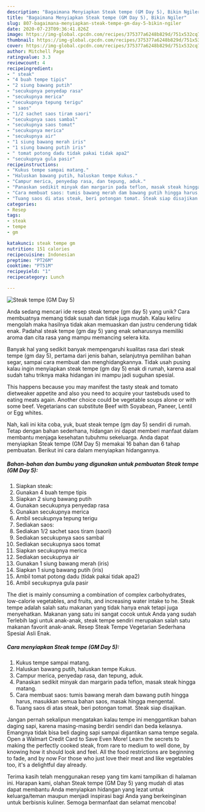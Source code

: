 ```yaml
---
description: "Bagaimana Menyiapkan Steak tempe (GM Day 5), Bikin Ngiler"
title: "Bagaimana Menyiapkan Steak tempe (GM Day 5), Bikin Ngiler"
slug: 807-bagaimana-menyiapkan-steak-tempe-gm-day-5-bikin-ngiler
date: 2020-07-23T09:36:41.826Z
image: https://img-global.cpcdn.com/recipes/375377a6248b829d/751x532cq70/steak-tempe-gm-day-5-foto-resep-utama.jpg
thumbnail: https://img-global.cpcdn.com/recipes/375377a6248b829d/751x532cq70/steak-tempe-gm-day-5-foto-resep-utama.jpg
cover: https://img-global.cpcdn.com/recipes/375377a6248b829d/751x532cq70/steak-tempe-gm-day-5-foto-resep-utama.jpg
author: Mitchell Page
ratingvalue: 3.3
reviewcount: 4
recipeingredient:
- " steak"
- "4 buah tempe tipis"
- "2 siung bawang putih"
- "secukupnya penyedap rasa"
- "secukupnya merica"
- "secukupnya tepung terigu"
- " saos"
- "1/2 sachet saos tiram saori"
- "secukupnya saos sambal"
- "secukupnya saos tomat"
- "secukupnya merica"
- "secukupnya air"
- "1 siung bawang merah iris"
- "1 siung bawang putih iris"
- " tomat potong dadu tidak pakai tidak apa2"
- "secukupnya gula pasir"
recipeinstructions:
- "Kukus tempe sampai matang."
- "Haluskan bawang putih, haluskan tempe Kukus."
- "Campur merica, penyedap rasa, dan tepung, aduk."
- "Panaskan sedikit minyak dan margarin pada teflon, masak steak hingga matang."
- "Cara membuat saos: tumis bawang merah dam bawang putih hingga harus, masukkan semua bahan saos, masak hingga mengental."
- "Tuang saos di atas steak, beri potongan tomat. Steak siap disajikan."
categories:
- Resep
tags:
- steak
- tempe
- gm

katakunci: steak tempe gm 
nutrition: 151 calories
recipecuisine: Indonesian
preptime: "PT26M"
cooktime: "PT51M"
recipeyield: "1"
recipecategory: Lunch

---
```



![Steak tempe (GM Day 5)](https://img-global.cpcdn.com/recipes/375377a6248b829d/751x532cq70/steak-tempe-gm-day-5-foto-resep-utama.jpg)

Anda sedang mencari ide resep steak tempe (gm day 5) yang unik? Cara membuatnya memang tidak susah dan tidak juga mudah. Kalau keliru mengolah maka hasilnya tidak akan memuaskan dan justru cenderung tidak enak. Padahal steak tempe (gm day 5) yang enak seharusnya memiliki aroma dan cita rasa yang mampu memancing selera kita.

Banyak hal yang sedikit banyak mempengaruhi kualitas rasa dari steak tempe (gm day 5), pertama dari jenis bahan, selanjutnya pemilihan bahan segar, sampai cara membuat dan menghidangkannya. Tidak usah pusing kalau ingin menyiapkan steak tempe (gm day 5) enak di rumah, karena asal sudah tahu triknya maka hidangan ini mampu jadi suguhan spesial.

This happens because you may manifest the tasty steak and tomato dietweaker appetite and also you need to acquire your tastebuds used to eating meats again. Another choice could be vegetable soups alone or with some beef. Vegetarians can substitute Beef with Soyabean, Paneer, Lentil or Egg whites.


Nah, kali ini kita coba, yuk, buat steak tempe (gm day 5) sendiri di rumah. Tetap dengan bahan sederhana, hidangan ini dapat memberi manfaat dalam membantu menjaga kesehatan tubuhmu sekeluarga. Anda dapat menyiapkan Steak tempe (GM Day 5) memakai 16 bahan dan 6 tahap pembuatan. Berikut ini cara dalam menyiapkan hidangannya.

<!--inarticleads1-->

##### Bahan-bahan dan bumbu yang digunakan untuk pembuatan Steak tempe (GM Day 5):

1. Siapkan  steak:
1. Gunakan 4 buah tempe tipis
1. Siapkan 2 siung bawang putih
1. Gunakan secukupnya penyedap rasa
1. Gunakan secukupnya merica
1. Ambil secukupnya tepung terigu
1. Sediakan  saos:
1. Sediakan 1/2 sachet saos tiram (saori)
1. Sediakan secukupnya saos sambal
1. Sediakan secukupnya saos tomat
1. Siapkan secukupnya merica
1. Sediakan secukupnya air
1. Gunakan 1 siung bawang merah (iris)
1. Siapkan 1 siung bawang putih (iris)
1. Ambil  tomat potong dadu (tidak pakai tidak apa2)
1. Ambil secukupnya gula pasir


The diet is mainly consuming a combination of complex carbohydrates, low-calorie vegetables, and fruits, and increasing water intake to he. Steak tempe adalah salah satu makanan yang tidak hanya enak tetapi juga menyehatkan. Makanan yang satu ini sangat cocok untuk Anda yang sudah Terlebih lagi untuk anak-anak, steak tempe sendiri merupakan salah satu makanan favorit anak-anak. Resep Steak Tempe Vegetarian Sederhana Spesial Asli Enak. 

<!--inarticleads2-->

##### Cara menyiapkan Steak tempe (GM Day 5):

1. Kukus tempe sampai matang.
1. Haluskan bawang putih, haluskan tempe Kukus.
1. Campur merica, penyedap rasa, dan tepung, aduk.
1. Panaskan sedikit minyak dan margarin pada teflon, masak steak hingga matang.
1. Cara membuat saos: tumis bawang merah dam bawang putih hingga harus, masukkan semua bahan saos, masak hingga mengental.
1. Tuang saos di atas steak, beri potongan tomat. Steak siap disajikan.


Jangan pernah sekalipun mengatakan kalau tempe ini menggantikan bahan daging sapi, karena masing-masing berdiri sendiri dan beda kelasnya. Emangnya tidak bisa beli daging sapi sampai digantikan sama tempe segala. Open a Walmart Credit Card to Save Even More! Learn the secrets to making the perfectly cooked steak, from rare to medium to well done, by knowing how it should look and feel. All the food restrictions are beginning to fade, and by now For those who just love their meat and like vegetables too, it&#39;s a delightful day already. 

Terima kasih telah menggunakan resep yang tim kami tampilkan di halaman ini. Harapan kami, olahan Steak tempe (GM Day 5) yang mudah di atas dapat membantu Anda menyiapkan hidangan yang lezat untuk keluarga/teman maupun menjadi inspirasi bagi Anda yang berkeinginan untuk berbisnis kuliner. Semoga bermanfaat dan selamat mencoba!
